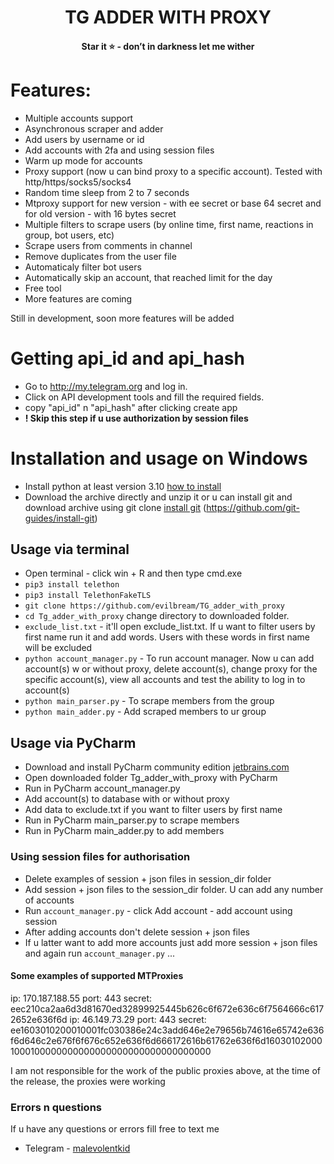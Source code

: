 <h1 align="center">
TG ADDER WITH PROXY
</h1>

<h4 align="center">
Star it ⭐️ - don’t in darkness let me wither
</h4>

# Features: 
- Multiple accounts support
- Asynchronous scraper and adder
- Add users by username or id
- Add accounts with 2fa and using session files 
- Warm up mode for accounts
- Proxy support (now u can bind proxy to a specific account). Tested with http/https/socks5/socks4
- Random time sleep from 2 to 7 seconds
- Mtproxy support for new version - with ee secret or base 64 secret and for old version - with 16 bytes secret
- Multiple filters to scrape users (by online time, first name, reactions in group, bot users, etc)
- Scrape users from comments in channel
- Remove duplicates from the user file
- Automaticaly filter bot users
- Automatically skip an account, that reached limit for the day
- Free tool
- More features are coming

Still in development, soon more features will be added 

# Getting api_id and api_hash
* Go to http://my.telegram.org and log in.
* Click on API development tools and fill the required fields.
* copy "api_id" n "api_hash" after clicking create app
* **! Skip this step if u use authorization by __session__ files**

# Installation and usage on Windows
- Install python at least version 3.10 [how to install](https://www.digitalocean.com/community/tutorials/install-python-windows-10)
- Download the archive directly and unzip it or u can install git and download archive using git clone [install git](https://github.com/git-guides/install-git) (https://github.com/git-guides/install-git)

## Usage via terminal 
- Open terminal - click win + R and then type cmd.exe
- ```pip3 install telethon```
- ```pip3 install TelethonFakeTLS```
- ```git clone https://github.com/evilbream/TG_adder_with_proxy```
- ```cd Tg_adder_with_proxy``` change directory to downloaded folder.
- ```exclude_list.txt``` - it'll open exclude_list.txt. If u want to filter users by first name run it and add words. Users with these words in first name will be excluded
- ```python account_manager.py```  -  To run account manager. Now u can add account(s) w or without proxy, delete account(s), change proxy for the specific account(s), view all accounts and test the ability to log in to account(s)
- ```python main_parser.py``` - To scrape members from the group
- ```python main_adder.py``` - Add scraped members to ur group

## Usage via PyCharm
- Download and install PyCharm community edition [jetbrains.com](https://www.jetbrains.com/pycharm/download/?section=windows)
- Open downloaded folder Tg_adder_with_proxy with PyCharm
- Run in PyCharm account_manager.py
- Add account(s) to database with or without proxy
- Add data to exclude.txt if you want to filter users by first name 
- Run in  PyCharm main_parser.py to scrape members 
- Run  in  PyCharm main_adder.py to add members

### Using session files for authorisation
- Delete examples of session + json files in session_dir folder 
- Add session + json files to the session_dir folder. U can add any number of accounts
- Run ```account_manager.py``` - click Add account - add account using session
- After adding accounts don't delete session + json files
- If u latter want to add more accounts just add more session + json files and again run ```account_manager.py``` ...

#### Some examples of supported  MTProxies
ip: 170.187.188.55 port: 443 secret: eec210ca2aa6d3d81670ed32899925445b626c6f672e636c6f7564666c6172652e636f6d
ip: 46.149.73.29 port: 443 secret: ee1603010200010001fc030386e24c3add646e2e79656b74616e65742e636f6d646c2e676f6f676c652e636f6d666172616b61762e636f6d160301020001000100000000000000000000000000000000 

I am not responsible for the work of the public proxies above, at the time of the release, the proxies were working

### Errors n questions
If u have any questions or errors fill free to text me

* Telegram - [malevolentkid](https://t.me//malevolentkid)
